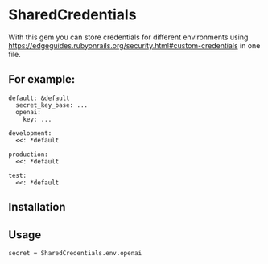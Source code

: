 # SharedCredentials

With this gem you can store credentials for different environments using https://edgeguides.rubyonrails.org/security.html#custom-credentials in one file.


## For example:
```
default: &default
  secret_key_base: ...
  openai:
    key: ...

development:
  <<: *default

production:
  <<: *default

test:
  <<: *default
```

## Installation

## Usage

```
secret = SharedCredentials.env.openai
```
